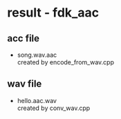 result - fdk_aac
===============

## acc file
- song.wav.aac </br>
created by encode_from_wav.cpp </br>

## wav file
- hello.aac.wav </br>
created by conv_wav.cpp </br>


